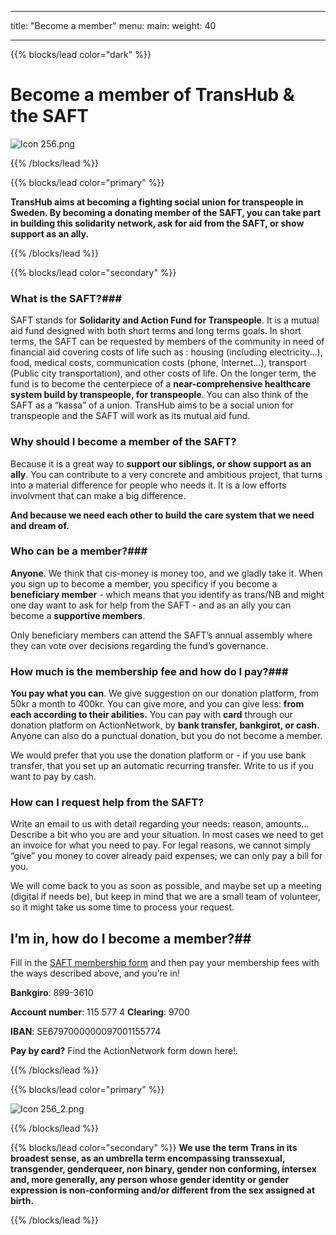 
---
title: "Become a member"
menu:
  main:
    weight: 40

---

{{% blocks/lead color="dark" %}}

# **Become a member of TransHub & the SAFT** #

<img src="/Icon 256.png" alt="Icon 256.png" />

{{% /blocks/lead %}}

{{% blocks/lead color="primary" %}}


**TransHub aims at becoming a fighting social union for transpeople in Sweden. By becoming a donating member of the SAFT, you can take part in building this solidarity network, ask for aid from the SAFT, or show support as an ally.**

{{% /blocks/lead %}}

{{% blocks/lead color="secondary" %}}

### What is the SAFT?###

SAFT stands for **Solidarity and Action Fund for Transpeople**. It is a mutual aid fund designed with both short terms and long terms goals.
In short terms, the SAFT can be requested by members of the community in need of financial aid covering costs of life such as : housing (including electricity…), food, medical costs, communication costs (phone, Internet…), transport (Public city transportation), and other costs of life.
On the longer term, the fund is to become the centerpiece of a **near-comprehensive healthcare system build by transpeople, for transpeople**. 
You can also think of the SAFT as a “kassa” of a union. TransHub aims to be a social union for transpeople and the SAFT will work as its mutual aid fund.

### Why should I become a member of the SAFT? ###

Because it is a great way to **support our siblings, or show support as an ally**. You can contribute to a very concrete and ambitious project, that turns into a material difference for people who needs it. It is a low efforts involvment that can make a big difference. 

**And because we need each other to build the care system that we need and dream of.**

### Who can be a member?###

**Anyone**. We think that cis-money is money too, and we gladly take it. When you sign up to become a member, you specificy if you become a **beneficiary member** - which means that you identify as trans/NB and might one day want to ask for help from the SAFT -  and as an ally you can become a **supportive members**. 

Only beneficiary members can attend the SAFT’s annual assembly where they can vote over decisions regarding the fund’s governance. 

### How much is the membership fee and how do I pay?###

**You pay what you can**. We give suggestion on our donation platform, from 50kr a month to 400kr. You can give more, and you can give less: **from each according to their abilities.** 
You can pay with **card** through our donation platform on ActionNetwork, by **bank transfer, bankgirot, or cash.** 
Anyone can also do a punctual donation, but you do not become a member.

We would prefer that you use the donation platform or - if you use bank transfer, that you set up an automatic recurring transfer. Write to us if you want to pay by cash.

### How can I request help from the SAFT? ###

Write an email to us with detail regarding your needs: reason, amounts… Describe a bit who you are and your situation. In most cases we need to get an invoice for what you need to pay. For legal reasons, we cannot simply “give” you money to cover already paid expenses; we can only pay a bill for you. 

We will come back to you as soon as possible, and maybe set up a meeting (digital if needs be), but keep in mind that we are a small team of volunteer, so it might take us some time to process your request.

## I’m in, how do I become a member?##

Fill in the <a href="https://cryptpad.fr/form/#/2/form/view/8rbWLkFmnWschlgh0pxpp29pqCI0sJb3P-BESRk1Ooo/">SAFT membership form</a>  and then pay your membership fees with the ways described above, and you’re in!

**Bankgiro**: 899-3610

**Account number**: 115 577 4
**Clearing**: 9700

**IBAN**: SE6797000000097001155774

**Pay by card?** Find the ActionNetwork form down here!.

{{% /blocks/lead %}}

{{% blocks/lead color="primary" %}}


<img src="/Icon 256_2.png" alt="Icon 256_2.png" />

<script src='https://actionnetwork.org/widgets/v5/fundraising/saft-social-action-fund-for-transpeople?format=js&source=widget'></script><div id='can-fundraising-area-saft-social-action-fund-for-transpeople' style='width: 600px; text-align: center'><!-- this div is the target for our HTML insertion --></div>


{{% /blocks/lead %}}

{{% blocks/lead color="secondary" %}}
**We use the term Trans in its broadest sense, as an umbrella term encompassing transsexual, transgender, genderqueer, non binary, gender non conforming, intersex and, more generally, any person whose gender identity or gender expression is non-conforming and/or different from the sex assigned at birth.**

{{% /blocks/lead %}}
